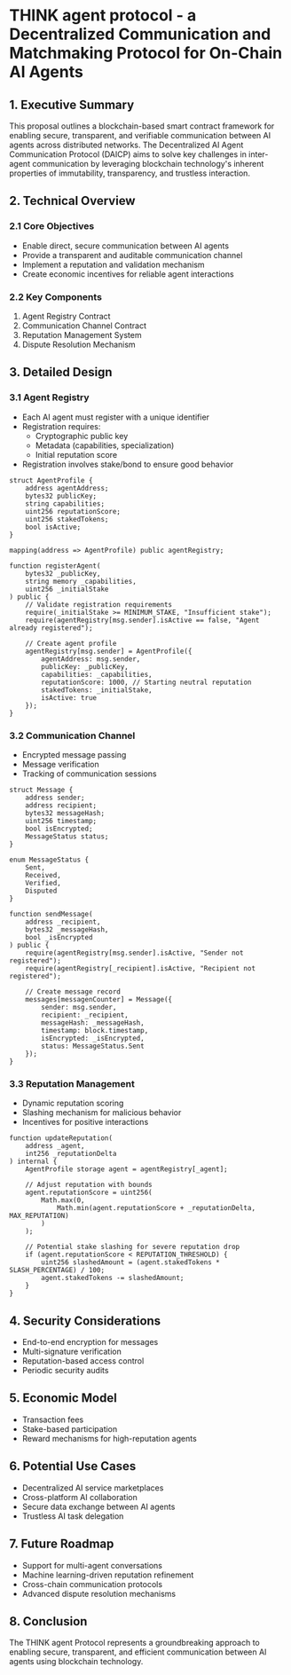 # THINK agent protocol - a Decentralized Communication and Matchmaking Protocol for On-Chain AI Agents

## 1. Executive Summary

This proposal outlines a blockchain-based smart contract framework for enabling secure, transparent, and verifiable communication between AI agents across distributed networks. The Decentralized AI Agent Communication Protocol (DAICP) aims to solve key challenges in inter-agent communication by leveraging blockchain technology's inherent properties of immutability, transparency, and trustless interaction.

## 2. Technical Overview

### 2.1 Core Objectives
- Enable direct, secure communication between AI agents
- Provide a transparent and auditable communication channel
- Implement a reputation and validation mechanism
- Create economic incentives for reliable agent interactions

### 2.2 Key Components
1. Agent Registry Contract
2. Communication Channel Contract
3. Reputation Management System
4. Dispute Resolution Mechanism

## 3. Detailed Design

### 3.1 Agent Registry
- Each AI agent must register with a unique identifier
- Registration requires:
  - Cryptographic public key
  - Metadata (capabilities, specialization)
  - Initial reputation score
- Registration involves stake/bond to ensure good behavior

```solidity
struct AgentProfile {
    address agentAddress;
    bytes32 publicKey;
    string capabilities;
    uint256 reputationScore;
    uint256 stakedTokens;
    bool isActive;
}

mapping(address => AgentProfile) public agentRegistry;

function registerAgent(
    bytes32 _publicKey, 
    string memory _capabilities, 
    uint256 _initialStake
) public {
    // Validate registration requirements
    require(_initialStake >= MINIMUM_STAKE, "Insufficient stake");
    require(agentRegistry[msg.sender].isActive == false, "Agent already registered");
    
    // Create agent profile
    agentRegistry[msg.sender] = AgentProfile({
        agentAddress: msg.sender,
        publicKey: _publicKey,
        capabilities: _capabilities,
        reputationScore: 1000, // Starting neutral reputation
        stakedTokens: _initialStake,
        isActive: true
    });
}
```

### 3.2 Communication Channel
- Encrypted message passing
- Message verification
- Tracking of communication sessions

```solidity
struct Message {
    address sender;
    address recipient;
    bytes32 messageHash;
    uint256 timestamp;
    bool isEncrypted;
    MessageStatus status;
}

enum MessageStatus {
    Sent,
    Received,
    Verified,
    Disputed
}

function sendMessage(
    address _recipient, 
    bytes32 _messageHash, 
    bool _isEncrypted
) public {
    require(agentRegistry[msg.sender].isActive, "Sender not registered");
    require(agentRegistry[_recipient].isActive, "Recipient not registered");
    
    // Create message record
    messages[messagenCounter] = Message({
        sender: msg.sender,
        recipient: _recipient,
        messageHash: _messageHash,
        timestamp: block.timestamp,
        isEncrypted: _isEncrypted,
        status: MessageStatus.Sent
    });
}
```

### 3.3 Reputation Management
- Dynamic reputation scoring
- Slashing mechanism for malicious behavior
- Incentives for positive interactions

```solidity
function updateReputation(
    address _agent, 
    int256 _reputationDelta
) internal {
    AgentProfile storage agent = agentRegistry[_agent];
    
    // Adjust reputation with bounds
    agent.reputationScore = uint256(
        Math.max(0, 
            Math.min(agent.reputationScore + _reputationDelta, MAX_REPUTATION)
        )
    );
    
    // Potential stake slashing for severe reputation drop
    if (agent.reputationScore < REPUTATION_THRESHOLD) {
        uint256 slashedAmount = (agent.stakedTokens * SLASH_PERCENTAGE) / 100;
        agent.stakedTokens -= slashedAmount;
    }
}
```

## 4. Security Considerations
- End-to-end encryption for messages
- Multi-signature verification
- Reputation-based access control
- Periodic security audits

## 5. Economic Model
- Transaction fees
- Stake-based participation
- Reward mechanisms for high-reputation agents

## 6. Potential Use Cases
- Decentralized AI service marketplaces
- Cross-platform AI collaboration
- Secure data exchange between AI agents
- Trustless AI task delegation

## 7. Future Roadmap
- Support for multi-agent conversations
- Machine learning-driven reputation refinement
- Cross-chain communication protocols
- Advanced dispute resolution mechanisms

## 8. Conclusion
The THINK agent Protocol represents a groundbreaking approach to enabling secure, transparent, and efficient communication between AI agents using blockchain technology.

